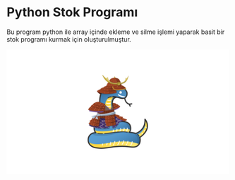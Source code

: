# Python Stok Programı
Bu program python ile array içinde ekleme ve silme işlemi yaparak basit bir stok programı kurmak için oluşturulmuştur.

![cover](doc/cover.png)